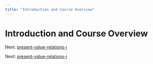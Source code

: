 ```yaml
---
title: "Introduction and Course Overview"
---
```


# Introduction and Course Overview

Next: [present-value-relations-i](present-value-relations-i.md)

Next: [present-value-relations-i](present-value-relations-i.md)
